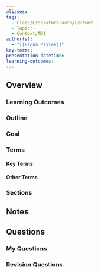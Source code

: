 ```yaml
---
aliases: 
tags:
  - Class/Literature-Note/Lecture
  - Topic/-
  - Context/MD1
author(s):
  - "[[Fiona Pixley]]"
key-terms: 
presentation-datetime: 
learning-outcomes:
---
```





## Overview
### Learning Outcomes

### Outline

### Goal

### Terms
#### Key Terms

#### Other Terms

### Sections


## Notes


## Questions

### My Questions
### Revision Questions




